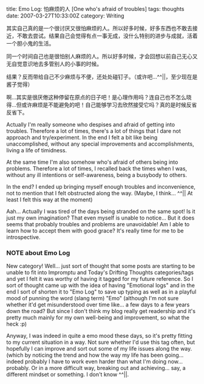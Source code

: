 title: Emo Log: 怕麻烦的人 [One who's afraid of troubles]
tags: thoughts
date: 2007-03-27T10:33:00Z
category: Writing

其实自己真的是一个很讨厌又很怕麻烦的人。所以好多时候，好多东西也不敢去接近，不敢去尝试。结果自己会觉得有点一事无成，没什么特别的进步与成就，活着一个胆小鬼的生活。

同一个时间自己也是很怕别人麻烦的人。所以好多时候，才会回想以前自己无心又无自觉意识地去多管别人的小事的时候。

结果？反而带给自己不少麻烦与不便，还处处碰钉子。（或许吧…^^||，至少现在是酱子觉得）

啊…其实是很厌倦这种停留在原点的日子吧！是心理作用吗？连自己也不怎么晓得…但或许麻烦是不能避免的吧！自己能够学习去欣然接受它吗？真的是时候反省反省下。

Actually I'm really someone who despises and afraid of getting into troubles. Therefore a lot of times, there's a lot of things that I dare not approach and try/experiment. In the end I felt a bit like being unaccomplished, without any special improvements and accomplishments, living a life of timidness.

At the same time I'm also somehow who's afraid of others being into problems. Therefore a lot of times, I recalled back the times when I was, without any ill intentions or self-awareness, being a busybody to others.

In the end? I ended up bringing myself enough troubles and inconvenience, not to mention that I felt obstructed along the way. (Maybe, I think… ^^|| At least I felt this way at the moment)

Aah… Actually I was tired of the days being stranded on the same spot! Is it just my own imagination? That even myself is unable to notice… But it does seems that probably troubles and problems are unavoidable! Am I able to learn how to accept them with good grace? It's really time for me to be introspective.

### NOTE about Emo Log

New category! Well… just sort of thought that some posts are starting to be unable to fit into Impromptu and Today's Drifting Thoughts categories/tags and yet I felt it was worthy of having it tagged for my future reference. So I sort of thought came up with the idea of having "Emotional logs" and in the end I sort of shorten it to "Emo Log" to save up typing as well as in a playful mood of punning the word (slang term) "Emo" (although I'm not sure whether it'd get misunderstood over time like… a few days to a few years down the road? But since I don't think my blog really get readership and it's pretty much mainly for my own well-being and improvement, so what the heck :p)

Anyway, I was indeed in quite a emo mood these days, so it's pretty fitting to my current situation in a way. Not sure whether I'd use this tag often, but hopefully I can improve and sort out some of my life issues along the way. (which by noticing the trend and how the way my life has been going… indeed probably I have to work even harder than what I'm doing now… probably. Or in a more difficult way, breaking out and achieving… say, a different mindset or something. I don't know ^^||.
